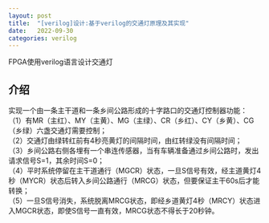 ```yaml
---
layout: post
title:  "[verilog]设计:基于verilog的交通灯原理及其实现"
date:   2022-09-30 
categories: verilog
---
```

FPGA使用verilog语言设计交通灯

## 介绍

实现一个由一条主干道和一条乡间公路形成的十字路口的交通灯控制器功能：<br>
（1）有MR（主红）、MY（主黄）、MG（主绿）、CR（乡红）、CY（乡黄）、CG（乡绿）六盏交通灯需要控制；<br>
（2）交通灯由绿转红前有4秒亮黄灯的间隔时间，由红转绿没有间隔时间；<br>
（3）乡间公路右侧各埋有一个串连传感器，当有车辆准备通过乡间公路时，发出请求信号S=1，其余时间S=0；<br>
（4）平时系统停留在主干道通行（MGCR）状态，一旦S信号有效，经主道黄灯4秒（MYCR）状态后转入乡间公路通行（MRCG）状态，但要保证主干60s后才能转换；<br>
（5）一旦S信号消失，系统脱离MRCG状态，即经乡道黄灯4秒（MRCY）状态进入MGCR状态，即使S信号一直有效，MRCG状态不得长于20秒钟。
